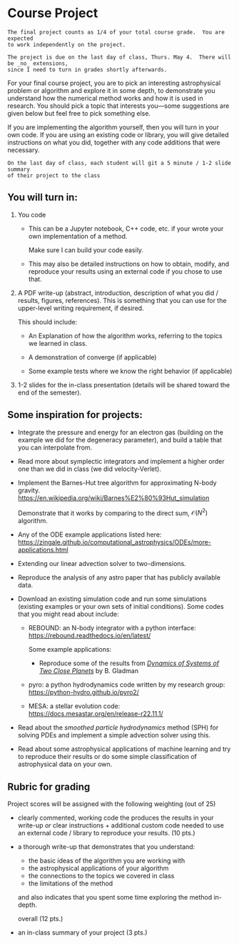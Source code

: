 # Course Project

```{note}
The final project counts as 1/4 of your total course grade.  You are expected
to work independently on the project.

The project is due on the last day of class, Thurs. May 4.  There will be _no_ extensions,
since I need to turn in grades shortly afterwards.
```

For your final course project, you are to pick an interesting
astrophysical problem or algorithm and explore it in some depth, to
demonstrate you understand how the numerical method works and how it
is used in research.  You should pick a topic that interests
you&mdash;some suggestions are given below but feel free to pick
something else.

If you are implementing the algorithm yourself, then you will turn in
your own code.  If you are using an existing code or library, you will
give detailed instructions on what you did, together with any code
additions that were necessary.

```{important}
On the last day of class, each student will git a 5 minute / 1-2 slide summary
of their project to the class
```

## You will turn in:

1. You code

     * This can be a Jupyter notebook, C++ code, etc. if your wrote your own
       implementation of a method.

       Make sure I can build your code easily.

     * This may also be detailed instructions on how to obtain,
       modify, and reproduce your results using an external code if
       you chose to use that.

2. A PDF write-up (abstract, introduction, description of what you did
     / results, figures, references).  This is something that you can use
     for the upper-level writing requirement, if desired.

     This should include:

     * An Explanation of how the algorithm works, referring to the
       topics we learned in class.

     * A demonstration of converge (if applicable)

     * Some example tests where we know the right behavior (if applicable)

3. 1-2 slides for the in-class presentation (details will be shared
   toward the end of the semester).

## Some inspiration for projects:

* Integrate the pressure and energy for an electron gas (building on
  the example we did for the degeneracy parameter), and build a table
  that you can interpolate from.

* Read more about symplectic integrators and implement a higher order one
  than we did in class (we did velocity-Verlet).

* Implement the Barnes-Hut tree algorithm for approximating N-body gravity.
  https://en.wikipedia.org/wiki/Barnes%E2%80%93Hut_simulation

  Demonstrate that it works by comparing to the direct sum, $\mathcal{O}(N^2)$
  algorithm.
  
* Any of the ODE example applications listed here:
  https://zingale.github.io/computational_astrophysics/ODEs/more-applications.html

* Extending our linear advection solver to two-dimensions.

* Reproduce the analysis of any astro paper that has publicly available data.

* Download an existing simulation code and run some simulations
  (existing examples or your own sets of initial conditions).  Some codes that you
  might read about include:

  * REBOUND: an N-body integrator with a python interface:
    https://rebound.readthedocs.io/en/latest/

    Some example applications:
    
    * Reproduce some of the results from [_Dynamics of Systems of Two
      Close Planets_](https://ui.adsabs.harvard.edu/abs/1993Icar..106..247G/abstract) by B. Gladman

  * pyro: a python hydrodynamics code written by my research group:
    https://python-hydro.github.io/pyro2/

  * MESA: a stellar evolution code:
    https://docs.mesastar.org/en/release-r22.11.1/

* Read about the _smoothed particle hydrodynamics_ method (SPH) for
  solving PDEs and implement a simple advection solver using this.

* Read about some astrophysical applications of machine learning and
  try to reproduce their results or do some simple classification of
  astrophysical data on your own.

## Rubric for grading

Project scores will be assigned with the following weighting (out of 25)

* clearly commented, working code the produces the results in your
  write-up _or_ clear instructions + additional custom code needed to
  use an external code / library to reproduce your results.  (10 pts.)

* a thorough write-up that demonstrates that you understand:

  * the basic ideas of the algorithm you are working with
  * the astrophysical applications of your algorithm
  * the connections to the topics we covered in class
  * the limitations of the method

  and also indicates that you spent some time exploring the method in-depth.

  overall (12 pts.)

* an in-class summary of your project (3 pts.)
